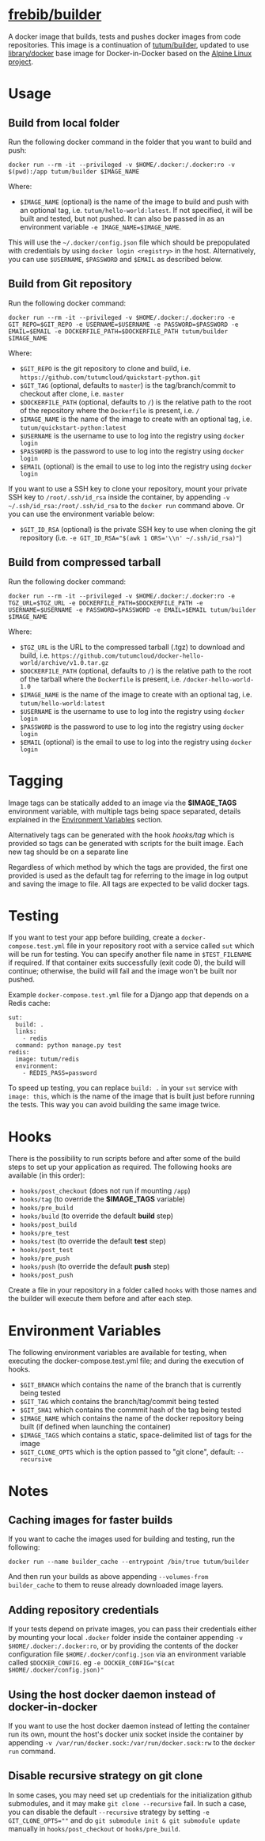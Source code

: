 [frebib/builder](https://hub.docker.com/r/frebib/builder/)
=============

A docker image that builds, tests and pushes docker images from code repositories.
This image is a continuation of [tutum/builder](https://github.com/tutumcloud/builder), updated to use [library/docker](https://github.com/docker-library/docker) base image for Docker-in-Docker based on the [Alpine Linux project](https://hub.docker.com/_/alpine/).


# Usage

## Build from local folder

Run the following docker command in the folder that you want to build and push:

	docker run --rm -it --privileged -v $HOME/.docker:/.docker:ro -v $(pwd):/app tutum/builder $IMAGE_NAME

Where:

* `$IMAGE_NAME` (optional) is the name of the image to build and push with an optional tag, i.e. `tutum/hello-world:latest`. If not specified, it will be built and tested, but not pushed. It can also be passed in as an environment variable `-e IMAGE_NAME=$IMAGE_NAME`.

This will use the `~/.docker/config.json` file which should be prepopulated with credentials by using `docker login <registry>` in the host. Alternatively, you can use `$USERNAME`, `$PASSWORD` and `$EMAIL` as described below.


## Build from Git repository

Run the following docker command:

	docker run --rm -it --privileged -v $HOME/.docker:/.docker:ro -e GIT_REPO=$GIT_REPO -e USERNAME=$USERNAME -e PASSWORD=$PASSWORD -e EMAIL=$EMAIL -e DOCKERFILE_PATH=$DOCKERFILE_PATH tutum/builder $IMAGE_NAME

Where:

* `$GIT_REPO` is the git repository to clone and build, i.e. `https://github.com/tutumcloud/quickstart-python.git`
* `$GIT_TAG` (optional, defaults to `master`) is the tag/branch/commit to checkout after clone, i.e. `master`
* `$DOCKERFILE_PATH` (optional, defaults to `/`) is the relative path to the root of the repository where the `Dockerfile` is present, i.e. `/`
* `$IMAGE_NAME` is the name of the image to create with an optional tag, i.e. `tutum/quickstart-python:latest`
* `$USERNAME` is the username to use to log into the registry using `docker login`
* `$PASSWORD` is the password to use to log into the registry using `docker login`
* `$EMAIL` (optional) is the email to use to log into the registry using `docker login`

If you want to use a SSH key to clone your repository, mount your private SSH key to `/root/.ssh/id_rsa` inside the container, by appending `-v ~/.ssh/id_rsa:/root/.ssh/id_rsa` to the `docker run` command above. Or you can use the environment variable below:
* `$GIT_ID_RSA` (optional) is the private SSH key to use when cloning the git repository (i.e. `-e GIT_ID_RSA="$(awk 1 ORS='\\n' ~/.ssh/id_rsa)"`)


## Build from compressed tarball

Run the following docker command:

	docker run --rm -it --privileged -v $HOME/.docker:/.docker:ro -e TGZ_URL=$TGZ_URL -e DOCKERFILE_PATH=$DOCKERFILE_PATH -e USERNAME=$USERNAME -e PASSWORD=$PASSWORD -e EMAIL=$EMAIL tutum/builder $IMAGE_NAME

Where:

* `$TGZ_URL` is the URL to the compressed tarball (.tgz) to download and build, i.e. `https://github.com/tutumcloud/docker-hello-world/archive/v1.0.tar.gz`
* `$DOCKERFILE_PATH` (optional, defaults to `/`) is the relative path to the root of the tarball where the `Dockerfile` is present, i.e. `/docker-hello-world-1.0`
* `$IMAGE_NAME` is the name of the image to create with an optional tag, i.e. `tutum/hello-world:latest`
* `$USERNAME` is the username to use to log into the registry using `docker login`
* `$PASSWORD` is the password to use to log into the registry using `docker login`
* `$EMAIL` (optional) is the email to use to log into the registry using `docker login`


# Tagging

Image tags can be statically added to an image via the **$IMAGE_TAGS** environment variable, with multiple tags being space separated, details explained in the [Environment Variables](#environment-variables) section.

Alternatively tags can be generated with the hook *hooks/tag* which is provided so tags can be generated with scripts for the built image. Each new tag should be on a separate line

Regardless of which method by which the tags are provided, the first one provided is used as the default tag for referring to the image in log output and saving the image to file. All tags are expected to be valid docker tags.


# Testing

If you want to test your app before building, create a `docker-compose.test.yml` file in your repository root with a service called `sut` which will be run for testing. You can specify another file name in `$TEST_FILENAME` if required. If that container exits successfully (exit code 0), the build will continue; otherwise, the build will fail and the image won't be built nor pushed.

Example `docker-compose.test.yml` file for a Django app that depends on a Redis cache:

	sut:
	  build: .
	  links:
	    - redis
	  command: python manage.py test
	redis:
	  image: tutum/redis
	  environment:
	    - REDIS_PASS=password

To speed up testing, you can replace `build: .` in your `sut` service with `image: this`, which is the name of the image that is built just before running the tests. This way you can avoid building the same image twice.


# Hooks

There is the possibility to run scripts before and after some of the build steps to set up your application as required. The following hooks are available (in this order):

* `hooks/post_checkout` (does not run if mounting `/app`)
* `hooks/tag` (to override the **$IMAGE_TAGS** variable)
* `hooks/pre_build`
* `hooks/build` (to override the default **build** step)
* `hooks/post_build`
* `hooks/pre_test`
* `hooks/test` (to override the default **test** step)
* `hooks/post_test`
* `hooks/pre_push`
* `hooks/push` (to override the default **push** step)
* `hooks/post_push`

Create a file in your repository in a folder called `hooks` with those names and the builder will execute them before and after each step.

# Environment Variables

The following environment variables are available for testing, when executing the docker-compose.test.yml file; and during the execution of hooks.

* `$GIT_BRANCH` which contains the name of the branch that is currently being tested
* `$GIT_TAG` which contains the branch/tag/commit being tested
* `$GIT_SHA1` which contains the commmit hash of the tag being tested
* `$IMAGE_NAME` which contains the name of the docker repository being built (if defined when launching the container)
* `$IMAGE_TAGS` which contains a static, space-delimited list of tags for the image
* `$GIT_CLONE_OPTS` which is the option passed to "git clone", default: `--recursive`


# Notes

## Caching images for faster builds

If you want to cache the images used for building and testing, run the following:

	docker run --name builder_cache --entrypoint /bin/true tutum/builder

And then run your builds as above appending `--volumes-from builder_cache` to them to reuse already downloaded image layers.

## Adding repository credentials

If your tests depend on private images, you can pass their credentials either by mounting your local `.docker` folder inside the container appending `-v $HOME/.docker:/.docker:ro`, or by providing the contents of the docker configuration file `$HOME/.docker/config.json` via an environment variable called `$DOCKER_CONFIG`. eg `-e DOCKER_CONFIG="$(cat $HOME/.docker/config.json)"`

## Using the host docker daemon instead of docker-in-docker

If you want to use the host docker daemon instead of letting the container run its own, mount the host's docker unix socket inside the container by appending `-v /var/run/docker.sock:/var/run/docker.sock:rw` to the `docker run` command.

## Disable recursive strategy on git clone

In some cases, you may need set up credentials for the initialization github submodules, and it may make `git clone --recursive` fail. In such a case, you can disable the default `--recursive` strategy by setting `-e GIT_CLONE_OPTS=""` and do `git submodule init & git submodule update` manually in `hooks/post_checkout` or `hooks/pre_build`.
